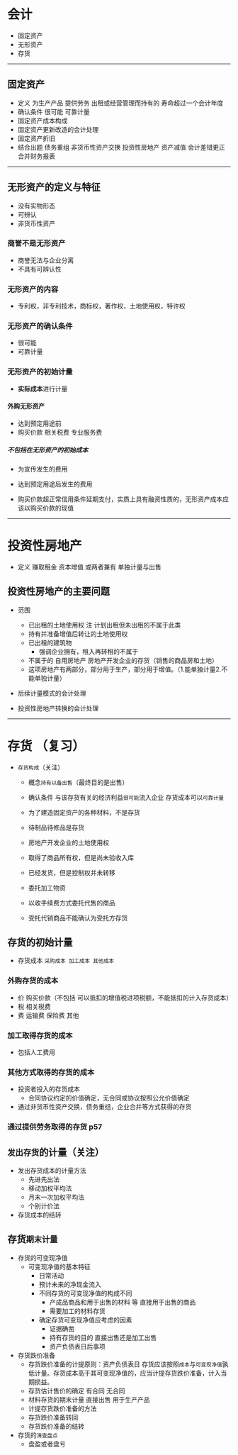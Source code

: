 # 会计
- 固定资产
- 无形资产
- 存货

--------

## 固定资产
- 定义 为生产产品 提供劳务 出租或经营管理而持有的 寿命超过一个会计年度
- 确认条件 很可能 可靠计量
- 固定资产成本构成
- 固定资产更新改造的会计处理
- 固定资产折旧
- 结合出题 债务重组 非货币性资产交换 投资性房地产 资产减值 会计差错更正 合并财务报表

--------

## 无形资产的定义与特征
   - 没有实物形态
   - 可辨认
   - 非货币性资产
### 商誉不是无形资产
 - 商誉无法与企业分离
 - 不具有可辨认性
### 无形资产的内容
- 专利权，非专利技术，商标权，著作权，土地使用权，特许权
### 无形资产的确认条件
- 很可能
- 可靠计量
### 无形资产的初始计量
- **实际成本**进行计量

#### 外购无形资产
- 达到预定用途前
- 购买价款 相关税费 专业服务费
##### 不包括在无形资产的初始成本
- 为宣传发生的费用
- 达到预定用途后发生的费用

- 购买价款超正常信用条件延期支付，实质上具有融资性质的，无形资产成本应该以购买价款的现值


------


# 投资性房地产
- 定义 赚取租金 资本增值 或两者兼有 单独计量与出售

## 投资性房地产的主要问题
- 范围 
  - 已出租的土地使用权 注 计划出租但未出租的不属于此类
  - 持有并准备增值后转让的土地使用权
  - 已出租的建筑物
    - 强调企业拥有，租入再转租的不属于
  - 不属于的 自用房地产 房地产开发企业的存货（销售的商品房和土地）
  - 这项房地产有两部分，部分用于生产，部分用于增值。（1.能单独计量2.不能单独计量）

- 后续计量模式的会计处理
- 投资性房地产转换的会计处理


--------

# 存货 （复习）
- `存货构成`（关注）
  - 概念`持有以备出售`（最终目的是出售）
  - 确认条件 与该存货有关的经济利益`很可能`流入企业 存货成本可以`可靠计量`
  - 为了建造固定资产的各种材料，不是存货

  - 待制品待修品是存货
  - 房地产开发企业的土地使用权
  - 取得了商品所有权，但是尚未验收入库
  - 已经发货，但是控制权并未转移
  - 委托加工物资
  - 以收手续费方式委托代售的商品

  - 受托代销商品不能确认为受托方存货

## 存货的初始计量
- 存货成本 `采购成本 加工成本 其他成本`
### 外购存货的成本
- 价 购买价款（不包括 可以抵扣的增值税进项税额，不能抵扣的计入存货成本）
- 税 相关税费
- 费 运输费 保险费 其他
### 加工取得存货的成本 
- 包括人工费用
### 其他方式取得的存货的成本
* 投资者投入的存货成本
  - 合同协议约定的价值确定，无合同或协议按照公允价值确定
* 通过非货币性资产交换，债务重组，企业合并等方式获得的存货
### 通过提供劳务取得的存货 p57


## `发出存货`的计量（关注）
  - 发出存货成本的计量方法
    * 先进先出法
    * 移动加权平均法
    * 月末一次加权平均法
    * 个别计价法
  - 存货成本的结转
## 存货`期末计量`
  - 存货的可变现净值
    - 可变现净值的基本特征
      - 日常活动
      - 预计未来的净现金流入
      - 不同存货的可变现净值的构成不同 
        - 产成品商品和用于出售的材料 等 直接用于出售的商品
        - 需要加工的材料存货
      - 确定存货可变现净值应考虑的因素
        - 证据确凿
        - 持有存货的目的 直接出售还是加工出售
        - 资产负债表日后事项
  - 存货跌价准备
    - 存货跌价准备的计提原则：资产负债表日 存货应该按照`成本`与`可变现净值`孰低计量。存货成本高于其可变现净值的，应当计提存货跌价准备，计入当期损益。
    - 存货估计售价的确定 有合同 无合同
    - 材料存货的期末计量 直接出售 用于生产产品
    - 计提存货跌价准备的方法
    - 存货跌价准备转回
    - 存货跌价准备的结转
- 存货的`清查盘点`
  - 盘盈或者盘亏
